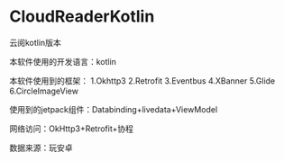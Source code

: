 # CloudReaderKotlin
云阅kotlin版本

本软件使用的开发语言：kotlin

本软件使用到的框架：
1.Okhttp3
2.Retrofit
3.Eventbus
4.XBanner
5.Glide
6.CircleImageView

使用到的jetpack组件：Databinding+livedata+ViewModel

网络访问：OkHttp3+Retrofit+协程

数据来源：玩安卓

